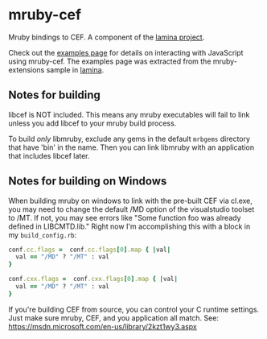mruby-cef
=========

Mruby bindings to CEF. A component of the [lamina project](https://github.com/jbreeden/lamina).

Check out the [examples page](http://jbreeden.github.io/mruby-cef/) for details on interacting with JavaScript using mruby-cef. The examples page was extracted from the mruby-extensions sample in [lamina](https://github.com/jbreeden/lamina).

Notes for building
------------------

libcef is NOT included. This means any mruby executables will fail to link unless you add libcef to your mruby build process.

To build *only* libmruby, exclude any gems in the default `mrbgems` directory that have 'bin' in the name. 
Then you can link libmruby with an application that includes libcef later.

Notes for building on Windows
-----------------------------
When building mruby on windows to link with the pre-built CEF via cl.exe,
you may need to change the default /MD option of the visualstudio toolset to /MT.
If not, you may see errors like "Some function foo was already defined in LIBCMTD.lib."
Right now I'm accomplishing this with a block in my `build_config.rb`:

```Ruby
conf.cc.flags =  conf.cc.flags[0].map { |val|
  val == "/MD" ? "/MT" : val
}

conf.cxx.flags =  conf.cxx.flags[0].map { |val|
  val == "/MD" ? "/MT" : val
}
```

If you're building CEF from source, you can control your C runtime settings.
Just make sure mruby, CEF, and you application all match.
See: https://msdn.microsoft.com/en-us/library/2kzt1wy3.aspx
